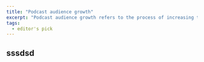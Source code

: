 ```yaml
---
title: "Podcast audience growth"
excerpt: "Podcast audience growth refers to the process of increasing the number of listeners for your podcast. Here are some strategies for growing your podcast audience"
tags:
  - editor's pick
---
```


## sssdsd
